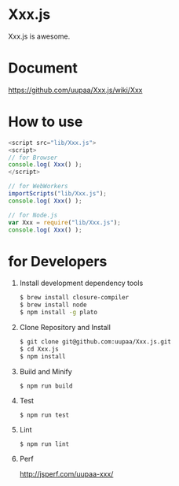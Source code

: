 Xxx.js
=========

Xxx.js is awesome.

# Document

https://github.com/uupaa/Xxx.js/wiki/Xxx

# How to use

```js
<script src="lib/Xxx.js">
<script>
// for Browser
console.log( Xxx() );
</script>
```

```js
// for WebWorkers
importScripts("lib/Xxx.js");
console.log( Xxx() );
```

```js
// for Node.js
var Xxx = require("lib/Xxx.js");
console.log( Xxx() );
```

# for Developers

1. Install development dependency tools

    ```sh
    $ brew install closure-compiler
    $ brew install node
    $ npm install -g plato
    ```

2. Clone Repository and Install

    ```sh
    $ git clone git@github.com:uupaa/Xxx.js.git
    $ cd Xxx.js
    $ npm install
    ```

3. Build and Minify

    `$ npm run build`

4. Test

    `$ npm run test`

5. Lint

    `$ npm run lint`

6. Perf

    http://jsperf.com/uupaa-xxx/


